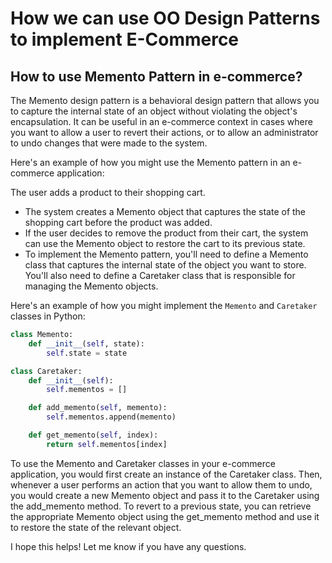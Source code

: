 # How we can use OO Design Patterns to implement E-Commerce

## How to use Memento Pattern in e-commerce?

The Memento design pattern is a behavioral design pattern that allows you to capture the internal state of an object without violating the object's encapsulation. It can be useful in an e-commerce context in cases where you want to allow a user to revert their actions, or to allow an administrator to undo changes that were made to the system.

Here's an example of how you might use the Memento pattern in an e-commerce application:

The user adds a product to their shopping cart.
- The system creates a Memento object that captures the state of the shopping cart before the product was added.
- If the user decides to remove the product from their cart, the system can use the Memento object to restore the cart to its previous state.
- To implement the Memento pattern, you'll need to define a Memento class that captures the internal state of the object you want to store. You'll also need to define a Caretaker class that is responsible for managing the Memento objects.

Here's an example of how you might implement the `Memento` and `Caretaker` classes in Python:
    
```python
class Memento:
    def __init__(self, state):
        self.state = state

class Caretaker:
    def __init__(self):
        self.mementos = []

    def add_memento(self, memento):
        self.mementos.append(memento)

    def get_memento(self, index):
        return self.mementos[index]
```

To use the Memento and Caretaker classes in your e-commerce application, you would first create an instance of the Caretaker class. Then, whenever a user performs an action that you want to allow them to undo, you would create a new Memento object and pass it to the Caretaker using the add_memento method. To revert to a previous state, you can retrieve the appropriate Memento object using the get_memento method and use it to restore the state of the relevant object.

I hope this helps! Let me know if you have any questions.